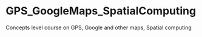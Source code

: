 GPS_GoogleMaps_SpatialComputing
===============================

Concepts level course on GPS, Google and other maps, Spatial computing
